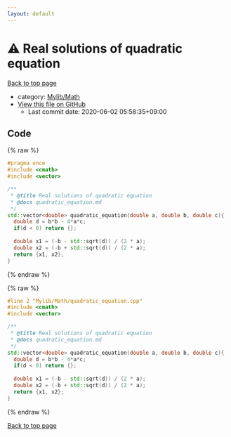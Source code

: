 ```yaml
---
layout: default
---
```


<!-- mathjax config similar to math.stackexchange -->
<script type="text/javascript" async
  src="https://cdnjs.cloudflare.com/ajax/libs/mathjax/2.7.5/MathJax.js?config=TeX-MML-AM_CHTML">
</script>
<script type="text/x-mathjax-config">
  MathJax.Hub.Config({
    TeX: { equationNumbers: { autoNumber: "AMS" }},
    tex2jax: {
      inlineMath: [ ['$','$'] ],
      processEscapes: true
    },
    "HTML-CSS": { matchFontHeight: false },
    displayAlign: "left",
    displayIndent: "2em"
  });
</script>

<script type="text/javascript" src="https://cdnjs.cloudflare.com/ajax/libs/jquery/3.4.1/jquery.min.js"></script>
<script src="https://cdn.jsdelivr.net/npm/jquery-balloon-js@1.1.2/jquery.balloon.min.js" integrity="sha256-ZEYs9VrgAeNuPvs15E39OsyOJaIkXEEt10fzxJ20+2I=" crossorigin="anonymous"></script>
<script type="text/javascript" src="../../../assets/js/copy-button.js"></script>
<link rel="stylesheet" href="../../../assets/css/copy-button.css" />


# :warning: Real solutions of quadratic equation

<a href="../../../index.html">Back to top page</a>

* category: <a href="../../../index.html#c20232aa0a6a3c1c77a782d17f007d0b">Mylib/Math</a>
* <a href="{{ site.github.repository_url }}/blob/master/Mylib/Math/quadratic_equation.cpp">View this file on GitHub</a>
    - Last commit date: 2020-06-02 05:58:35+09:00




## Code

<a id="unbundled"></a>
{% raw %}
```cpp
#pragma once
#include <cmath>
#include <vector>

/**
 * @title Real solutions of quadratic equation
 * @docs quadratic_equation.md
 */
std::vector<double> quadratic_equation(double a, double b, double c){
  double d = b*b - 4*a*c;
  if(d < 0) return {};
  
  double x1 = (-b - std::sqrt(d)) / (2 * a);
  double x2 = (-b + std::sqrt(d)) / (2 * a);
  return {x1, x2};
}

```
{% endraw %}

<a id="bundled"></a>
{% raw %}
```cpp
#line 2 "Mylib/Math/quadratic_equation.cpp"
#include <cmath>
#include <vector>

/**
 * @title Real solutions of quadratic equation
 * @docs quadratic_equation.md
 */
std::vector<double> quadratic_equation(double a, double b, double c){
  double d = b*b - 4*a*c;
  if(d < 0) return {};
  
  double x1 = (-b - std::sqrt(d)) / (2 * a);
  double x2 = (-b + std::sqrt(d)) / (2 * a);
  return {x1, x2};
}

```
{% endraw %}

<a href="../../../index.html">Back to top page</a>


